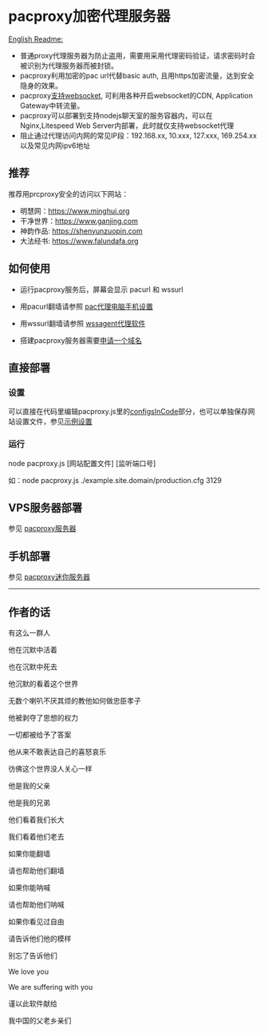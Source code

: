 # pacproxy加密代理服务器

[English Readme:](\/documents\/README_EN\.md)
* 普通proxy代理服务器为防止盗用，需要用采用代理密码验证，请求密码时会被识别为代理服务器而被封锁。
* pacproxy利用加密的pac url代替basic auth, 且用https加密流量，达到安全隐身的效果。
* pacproxy[支持websocket](https://github.com/httpgate/wssproxy-agent), 可利用各种开启websocket的CDN, Application Gateway中转流量。
* pacproxy可以部署到支持nodejs聊天室的服务容器内，可以在Nginx,Litespeed Web Server内部署，此时就仅支持websocket代理
* 阻止通过代理访问内网的常见IP段：192.168.xx, 10.xxx, 127.xxx, 169.254.xx 以及常见内网ipv6地址


## 推荐

推荐用prcproxy安全的访问以下网站：
* 明慧网：https://www.minghui.org
* 干净世界：https://www.ganjing.com
* 神韵作品: https://shenyunzuopin.com
* 大法经书: https://www.falundafa.org


## 如何使用

* 运行pacproxy服务后，屏幕会显示 pacurl 和 wssurl

* 用pacurl翻墙请参照 [pac代理电脑手机设置](\/documents\/DeviceSetting_ZH\.md)

* 用wssurl翻墙请参照 [wssagent代理软件](https://github.com/httpgate/wssproxy-agent)

* 搭建pacproxy服务器需要[申请一个域名](\/documents\/About_Domain_ZH.md)


## 直接部署

### 设置

可以直接在代码里编辑pacproxy.js里的[configsInCode](pacproxy\.js)部分，也可以单独保存网站设置文件，参见[示例设置](example.site.domain)

### 运行

node pacproxy.js [网站配置文件] [监听端口号]

如：node pacproxy.js ./example.site.domain/production.cfg 3129


## VPS服务器部署

参见 [pacproxy服务器](https://github.com/httpgate/pacproxy-server)


## 手机部署

参见 [pacproxy迷你服务器](https://github.com/httpgate/pacproxy-miniserver)


************************************************************


## 作者的话


有这么一群人

他在沉默中活着

也在沉默中死去

他沉默的看着这个世界

无数个喇叭不厌其烦的教他如何做忠臣孝子

他被剥夺了思想的权力

一切都被给予了答案

他从来不敢表达自己的喜怒哀乐

彷佛这个世界没人关心一样

他是我的父亲

他是我的兄弟

他们看着我们长大

我们看着他们老去

如果你能翻墙

请也帮助他们翻墙

如果你能呐喊

请也帮助他们呐喊

如果你看见过自由

请告诉他们他的模样

别忘了告诉他们

We love you

We are suffering with you

谨以此软件献给

我中国的父老乡亲们